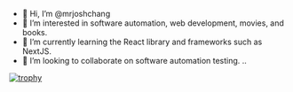 - 👋 Hi, I’m @mrjoshchang
- 👀 I’m interested in software automation, web development, movies, and books.
- 🌱 I’m currently learning the React library and frameworks such as NextJS.
- 💞️ I’m looking to collaborate on software automation testing. 
..
<!---
mrjoshchang/mrjoshchang is a ✨ special ✨ repository because its `README.md` (this file) appears on your GitHub profile.
You can click the Preview link to take a look at your changes.
![MrJoshChang's GitHub stats](https://github-readme-stats.vercel.app/api?username=mrjoshchang&show_icons=true&theme=highcontrast)
--->
[![trophy](https://github-profile-trophy.vercel.app/?username=mrjoshchang)](https://github.com/ryo-ma/github-profile-trophy)
